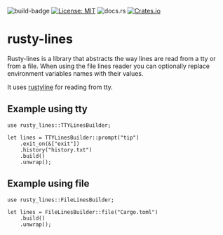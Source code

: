 ![build-badge](https://github.com/paulusminus/transipctl/actions/workflows/rust.yml/badge.svg)
[![License: MIT](https://img.shields.io/badge/License-MIT-yellow.svg)](https://opensource.org/licenses/MIT)
![docs.rs](https://img.shields.io/docsrs/rusty-lines)
[![Crates.io](https://img.shields.io/crates/v/rusty-lines)](https://crates.io/crates/rusty-lines)

# rusty-lines

Rusty-lines is a library that abstracts the way lines are read from a tty or from a file.
When using the file lines reader you can optionally replace environment variables names with their values.

It uses [rustyline](https://crates.io/crates/rustyline) for reading from tty.

## Example using tty

```no_run
use rusty_lines::TTYLinesBuilder;

let lines = TTYLinesBuilder::prompt("tip")
    .exit_on(&["exit"])
    .history("history.txt")
    .build()
    .unwrap();
```

## Example using file

```
use rusty_lines::FileLinesBuilder;

let lines = FileLinesBuilder::file("Cargo.toml")
    .build()
    .unwrap();
```
